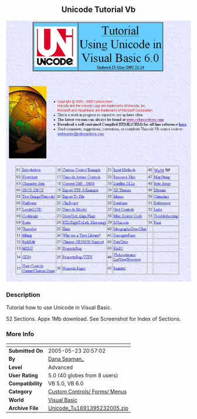 ﻿<div align="center">

## Unicode Tutorial Vb

<img src="PIC20055232056428389.JPG">
</div>

### Description

Tutorial how to use Unicode in Visual Basic.

52 Sections. Appx 1Mb download. See Screenshot for Index of Sections.
 
### More Info
 


<span>             |<span>
---                |---
**Submitted On**   |2005-05-23 20:57:02
**By**             |[Dana Seaman\_](https://github.com/Planet-Source-Code/PSCIndex/blob/master/ByAuthor/dana-seaman.md)
**Level**          |Advanced
**User Rating**    |5.0 (40 globes from 8 users)
**Compatibility**  |VB 5\.0, VB 6\.0
**Category**       |[Custom Controls/ Forms/  Menus](https://github.com/Planet-Source-Code/PSCIndex/blob/master/ByCategory/custom-controls-forms-menus__1-4.md)
**World**          |[Visual Basic](https://github.com/Planet-Source-Code/PSCIndex/blob/master/ByWorld/visual-basic.md)
**Archive File**   |[Unicode\_Tu1891395232005\.zip](https://github.com/Planet-Source-Code/dana-seaman-unicode-tutorial-vb__1-60608/archive/master.zip)








